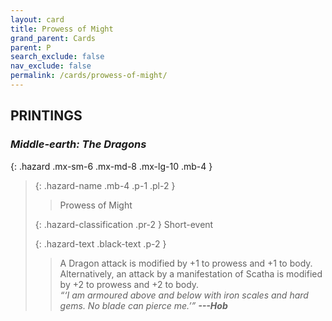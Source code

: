 ```yaml
---
layout: card
title: Prowess of Might
grand_parent: Cards
parent: P
search_exclude: false
nav_exclude: false
permalink: /cards/prowess-of-might/
---
```


## PRINTINGS


### _Middle-earth: The Dragons_

{: .hazard .mx-sm-6 .mx-md-8 .mx-lg-10 .mb-4 }
> {: .hazard-name .mb-4 .p-1 .pl-2 }
> > <div class="hazard-mp"></div>
> > <div class="card-name">Prowess of Might</div>
>
> {: .hazard-classification .pr-2 }
> Short-event
>
> {: .hazard-text .black-text .p-2 }
> > A Dragon attack is modified by +1 to prowess and +1 to body. Alternatively, an attack by a manifestation of Scatha is modified by +2 to prowess and +2 to body. <br>_“‘I am armoured above and below with iron scales and hard gems. No blade can pierce me.’”_ ***---&#65279;Hob*** 
>

